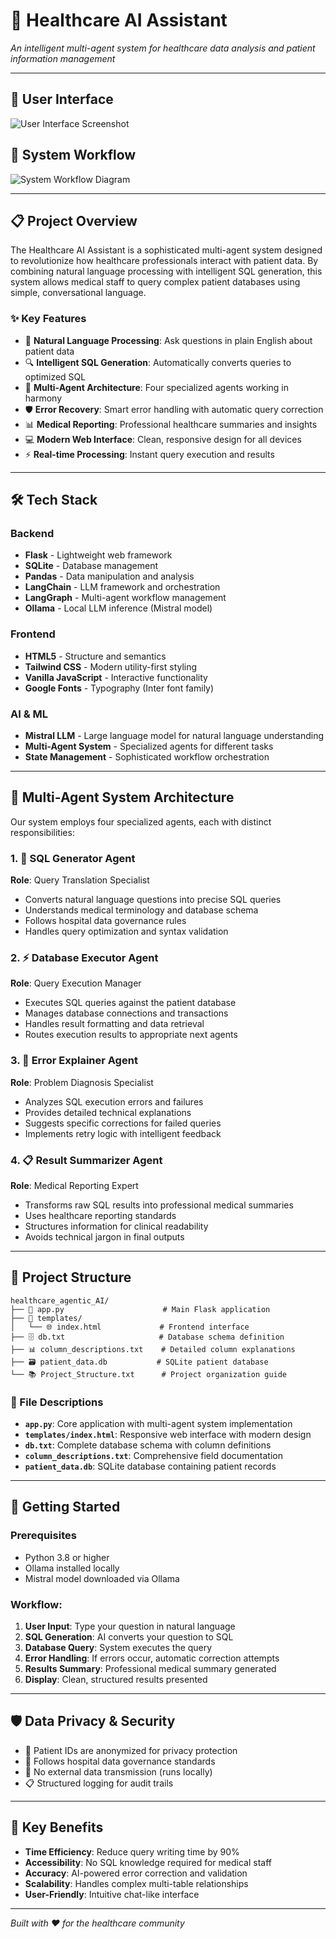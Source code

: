 # 🏥 Healthcare AI Assistant

*An intelligent multi-agent system for healthcare data analysis and patient information management*

---

## 📸 User Interface

![User Interface Screenshot](images/image-1.png)

## 🔄 System Workflow

![System Workflow Diagram](images/image-2.png)


---

## 📋 Project Overview

The Healthcare AI Assistant is a sophisticated multi-agent system designed to revolutionize how healthcare professionals interact with patient data. By combining natural language processing with intelligent SQL generation, this system allows medical staff to query complex patient databases using simple, conversational language.

### ✨ Key Features

- 🤖 **Natural Language Processing**: Ask questions in plain English about patient data
- 🔍 **Intelligent SQL Generation**: Automatically converts queries to optimized SQL
- 🔄 **Multi-Agent Architecture**: Four specialized agents working in harmony
- 🛡️ **Error Recovery**: Smart error handling with automatic query correction
- 📊 **Medical Reporting**: Professional healthcare summaries and insights
- 💻 **Modern Web Interface**: Clean, responsive design for all devices
- ⚡ **Real-time Processing**: Instant query execution and results

---

## 🛠️ Tech Stack

### Backend
- **Flask** - Lightweight web framework
- **SQLite** - Database management
- **Pandas** - Data manipulation and analysis
- **LangChain** - LLM framework and orchestration
- **LangGraph** - Multi-agent workflow management
- **Ollama** - Local LLM inference (Mistral model)

### Frontend
- **HTML5** - Structure and semantics
- **Tailwind CSS** - Modern utility-first styling
- **Vanilla JavaScript** - Interactive functionality
- **Google Fonts** - Typography (Inter font family)

### AI & ML
- **Mistral LLM** - Large language model for natural language understanding
- **Multi-Agent System** - Specialized agents for different tasks
- **State Management** - Sophisticated workflow orchestration

---

## 🤖 Multi-Agent System Architecture

Our system employs four specialized agents, each with distinct responsibilities:

### 1. 🧠 SQL Generator Agent
**Role**: Query Translation Specialist
- Converts natural language questions into precise SQL queries
- Understands medical terminology and database schema
- Follows hospital data governance rules
- Handles query optimization and syntax validation

### 2. ⚡ Database Executor Agent
**Role**: Query Execution Manager
- Executes SQL queries against the patient database
- Manages database connections and transactions
- Handles result formatting and data retrieval
- Routes execution results to appropriate next agents

### 3. 🔧 Error Explainer Agent
**Role**: Problem Diagnosis Specialist
- Analyzes SQL execution errors and failures
- Provides detailed technical explanations
- Suggests specific corrections for failed queries
- Implements retry logic with intelligent feedback

### 4. 📋 Result Summarizer Agent
**Role**: Medical Reporting Expert
- Transforms raw SQL results into professional medical summaries
- Uses healthcare reporting standards
- Structures information for clinical readability
- Avoids technical jargon in final outputs

---

## 📁 Project Structure

```
healthcare_agentic_AI/
├── 🐍 app.py                      # Main Flask application
├── 📁 templates/
│   └── 🌐 index.html             # Frontend interface
├── 🗄️ db.txt                     # Database schema definition
├── 📊 column_descriptions.txt    # Detailed column explanations
├── 🗃️ patient_data.db           # SQLite patient database
└── 📚 Project_Structure.txt      # Project organization guide
```

### 📄 File Descriptions

- **`app.py`**: Core application with multi-agent system implementation
- **`templates/index.html`**: Responsive web interface with modern design
- **`db.txt`**: Complete database schema with column definitions
- **`column_descriptions.txt`**: Comprehensive field documentation
- **`patient_data.db`**: SQLite database containing patient records

---

## 🚀 Getting Started

### Prerequisites

- Python 3.8 or higher
- Ollama installed locally
- Mistral model downloaded via Ollama

### Workflow:

1. **User Input**: Type your question in natural language
2. **SQL Generation**: AI converts your question to SQL
3. **Database Query**: System executes the query
4. **Error Handling**: If errors occur, automatic correction attempts
5. **Results Summary**: Professional medical summary generated
6. **Display**: Clean, structured results presented

---

## 🛡️ Data Privacy & Security

- 🔐 Patient IDs are anonymized for privacy protection
- 🏥 Follows hospital data governance standards
- 🚫 No external data transmission (runs locally)
- 📋 Structured logging for audit trails

---

## 🎯 Key Benefits

- **Time Efficiency**: Reduce query writing time by 90%
- **Accessibility**: No SQL knowledge required for medical staff
- **Accuracy**: AI-powered error correction and validation
- **Scalability**: Handles complex multi-table relationships
- **User-Friendly**: Intuitive chat-like interface

---

*Built with ❤️ for the healthcare community*

